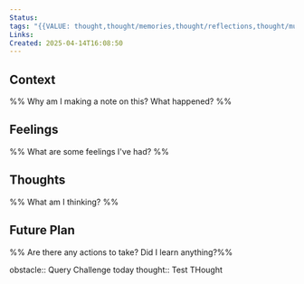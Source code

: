 ```yaml
---
Status: 
tags: "{{VALUE: thought,thought/memories,thought/reflections,thought/musings}}"
Links: 
Created: 2025-04-14T16:08:50
---
```

## Context
%% Why am I making a note on this? What happened? %%

## Feelings
%% What are some feelings I've had? %%

## Thoughts
%% What am I thinking? %%

## Future Plan
%% Are there any actions to take? Did I learn anything?%%

obstacle:: Query Challenge today
thought:: Test THought